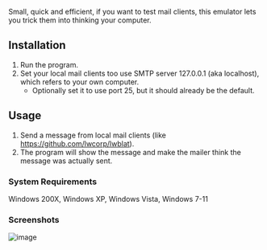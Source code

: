 Small, quick and efficient, if you want to test mail clients, this emulator lets you trick them into thinking your computer.

## Installation
1. Run the program.
1. Set your local mail clients too use SMTP server 127.0.0.1 (aka localhost), which refers to your own computer.
    * Optionally set it to use port 25, but it should already be the default.

## Usage
1. Send a message from local mail clients (like https://github.com/lwcorp/lwblat).
1. The program will show the message and make the mailer think the message was actually sent.

### System Requirements
Windows 200X, Windows XP, Windows Vista, Windows 7-11

### Screenshots
![image](https://user-images.githubusercontent.com/1773306/233868982-ac527dc1-084e-4b6a-8cba-57adf9d89aa4.png)
